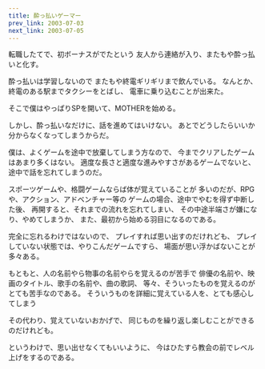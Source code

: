 ```yaml
---
title: 酔っ払いゲーマー
prev_link: 2003-07-03
next_link: 2003-07-05
---
```

転職したてで、初ボーナスがでたという
友人から連絡が入り、またもや酔っ払いと化す。

酔っ払いは学習しないので
またもや終電ギリギリまで飲んでいる。
なんとか、終電のある駅までタクシーをとばし、
電車に乗り込むことが出来た。

そこで僕はやっぱりSPを開いて、MOTHERを始める。

しかし、酔っ払いなだけに、話を進めてはいけない。
あとでどうしたらいいか分からなくなってしまうからだ。

僕は、よくゲームを途中で放棄してしまう方なので、
今までクリアしたゲームはあまり多くはない。
適度な長さと適度な進みやすさがあるゲームでないと、
途中で話を忘れてしまうのだ。

スポーツゲームや、格闘ゲームならば体が覚えていることが
多いのだが、RPGや、アクション、アドベンチャー等の
ゲームの場合、途中でやむを得ず中断した後、
再開すると、それまでの流れを忘れてしまい、
その中途半端さが嫌になり、やめてしまうか、
また、最初から始める羽目になるのである。

完全に忘れるわけではないので、
プレイすれば思い出すのだけれども、
プレイしていない状態では、やりこんだゲームですら、
場面が思い浮かばないことが多々ある。

もともと、人の名前やら物事の名前やらを覚えるのが苦手で
俳優の名前や、映画のタイトル、歌手の名前や、曲の歌詞、
等々、そういったものを覚えるのがとても苦手なのである。
そういうものを詳細に覚えている人を、とても感心してしまう

その代わり、覚えていないおかげで、
同じものを繰り返し楽しむことができるのだけれども。


というわけで、思い出せなくてもいいように、
今はひたすら教会の前でレベル上げをするのである。
